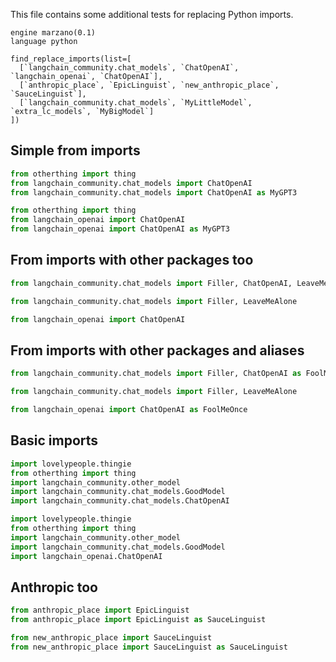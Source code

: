 This file contains some additional tests for replacing Python imports.

```grit
engine marzano(0.1)
language python

find_replace_imports(list=[
  [`langchain_community.chat_models`, `ChatOpenAI`, `langchain_openai`, `ChatOpenAI`],
  [`anthropic_place`, `EpicLinguist`, `new_anthropic_place`, `SauceLinguist`],
  [`langchain_community.chat_models`, `MyLittleModel`, `extra_lc_models`, `MyBigModel`]
])
```

## Simple from imports

```py
from otherthing import thing
from langchain_community.chat_models import ChatOpenAI
from langchain_community.chat_models import ChatOpenAI as MyGPT3
```

```py
from otherthing import thing
from langchain_openai import ChatOpenAI
from langchain_openai import ChatOpenAI as MyGPT3
```

## From imports with other packages too

```py
from langchain_community.chat_models import Filler, ChatOpenAI, LeaveMeAlone
```

```py
from langchain_community.chat_models import Filler, LeaveMeAlone

from langchain_openai import ChatOpenAI
```

## From imports with other packages and aliases

```py
from langchain_community.chat_models import Filler, ChatOpenAI as FoolMeOnce, LeaveMeAlone

```

```py
from langchain_community.chat_models import Filler, LeaveMeAlone

from langchain_openai import ChatOpenAI as FoolMeOnce
```

## Basic imports

```py
import lovelypeople.thingie
from otherthing import thing
import langchain_community.other_model
import langchain_community.chat_models.GoodModel
import langchain_community.chat_models.ChatOpenAI
```

```py
import lovelypeople.thingie
from otherthing import thing
import langchain_community.other_model
import langchain_community.chat_models.GoodModel
import langchain_openai.ChatOpenAI
```

## Anthropic too

```py
from anthropic_place import EpicLinguist
from anthropic_place import EpicLinguist as SauceLinguist
```

```py
from new_anthropic_place import SauceLinguist
from new_anthropic_place import SauceLinguist as SauceLinguist
```
